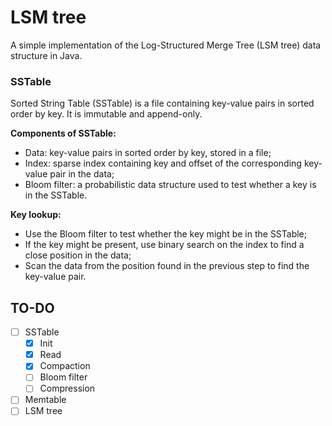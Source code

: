 # LSM tree

A simple implementation of the Log-Structured Merge Tree (LSM tree) data structure in Java.

### SSTable

Sorted String Table (SSTable) is a file containing key-value pairs in sorted order by key.
It is immutable and append-only.

**Components of SSTable:**

- Data: key-value pairs in sorted order by key, stored in a file;
- Index: sparse index containing key and offset of the corresponding key-value pair in the data;
- Bloom filter: a probabilistic data structure used to test whether a key is in the SSTable.

**Key lookup:**

- Use the Bloom filter to test whether the key might be in the SSTable;
- If the key might be present, use binary search on the index to find a close position in the data;
- Scan the data from the position found in the previous step to find the key-value pair.

## TO-DO

- [ ] SSTable
    - [x] Init
    - [x] Read
    - [x] Compaction
    - [ ] Bloom filter
    - [ ] Compression
- [ ] Memtable
- [ ] LSM tree
